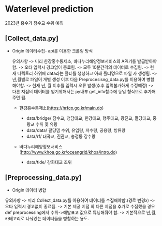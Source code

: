 # Waterlevel prediction
2023년 홍수기 잠수교 수위 예측

## [Collect_data.py]

- Origin 데이터수집- api를 이용한 크롤링 방식

  유의사항
  -> 미리 한강홍수통제소, 바다누리해양정보서비스의 API키를 발급받아야 함.
  -> 오타 입력시 경고없이 종료됨.
  -> 모두 10분간격의 데이터로 수집됨.
  -> 현재 디렉토리 하위에 data라는 폴더를 생성하고 아래 폴더명으로 파일 자 생성됨.
  -> 년,월별로 파일이 개별 생성 이후 다음 Preprocesisng_data.py를 이용하여 병합해야함.
  -> 현재 년, 월 이후를 입력시 오류 발생(추후 입력불가하게 수정예정)
  -> 다른 지점의 데이터를 얻기위해서는 py내부 get_info함수에 동일 형식으로 추가해주면 됨.
  
  - 한강홍수통제소(https://hrfco.go.kr/main.do)
      - data/bridge/
          잠수교, 청담대교, 한강대교, 행주대교, 광진교, 팔당대교, 중랑교 수위 및 유량
      - data/data/
          팔당댐 수위, 유입량, 저수량, 공용량, 방류량
      - data/rf/
          대곡교, 진관교, 송정동 강수량
  
  - 바다누리해양정보서비스(http://www.khoa.go.kr/oceangrid/khoa/intro.do)
      - data/tide/
          강화대교 조위

## [Preprocessing_data.py]

- Origin 데이터 병합

유의사항
-> 미리 Collect_data.py를 이용하여 데이터를 수집해야함.(경로 변경x)
-> 오타 입력시 경고없이 종료됨.
-> 기본 제공 지점 외 다른 지점을 추가로 수집했을 경우 def preprocessing에서 수위->해발표고 값으로 튜닝해줘야 함. 
-> 기본적으로 년,월,카테고리로 나눠있는 데이터들을 병합하는 용도. 
